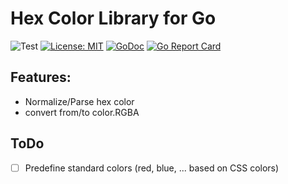 # Hex Color Library for Go

![Test](https://github.com/6543/go-hexcolor/workflows/Test/badge.svg?event=push) [![License: MIT](https://img.shields.io/badge/License-MIT-blue.svg)](https://opensource.org/licenses/MIT) [![GoDoc](https://godoc.org/github.com/6543/go-hexcolor?status.svg)](https://godoc.org/github.com/6543/go-hexcolor) [![Go Report Card](https://goreportcard.com/badge/github.com/6543/go-hexcolor)](https://goreportcard.com/report/github.com/6543/go-hexcolor)

## Features:
 * Normalize/Parse hex color
 * convert from/to color.RGBA

## ToDo
* [ ] Predefine standard colors (red, blue, ... based on CSS colors)
